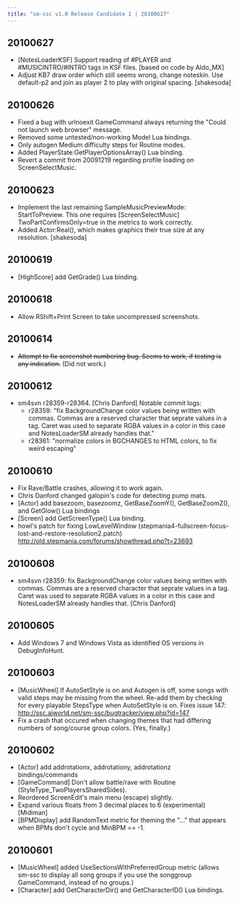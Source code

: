 ```yaml
---
title: "sm-ssc v1.0 Release Candidate 1 | 20100627"
---
```


20100627
--------
* [NotesLoaderKSF] Support reading of #PLAYER and #MUSICINTRO/#INTRO tags in
  KSF files. [based on code by Aldo_MX]
* Adjust KB7 draw order which still seems wrong, change noteskin.
  Use default-p2 and join as player 2 to play with original spacing. [shakesoda]

20100626
--------
* Fixed a bug with urlnoexit GameCommand always returning the "Could not
  launch web browser" message.
* Removed some untested/non-working Model Lua bindings.
* Only autogen Medium difficulty steps for Routine modes.
* Added PlayerState:GetPlayerOptionsArray() Lua binding.
* Revert a commit from 20091219 regarding profile loading on ScreenSelectMusic.

20100623
--------
* Implement the last remaining SampleMusicPreviewMode: StartToPreview.
  This one requires [ScreenSelectMusic] TwoPartConfirmsOnly=true in the
  metrics to work correctly.
* Added Actor:Real(), which makes graphics their true size at
  any resolution. [shakesoda]

20100619
--------
* [HighScore] add GetGrade() Lua binding.

20100618
--------
* Allow RShift+Print Screen to take uncompressed screenshots.

20100614
--------
* <del>Attempt to fix screenshot numbering bug. Seems to work, if testing is
  any indication.</del> (Did not work.)

20100612
--------
* sm4svn r28359-r28364. [Chris Danford]
  Notable commit logs:
  * r28359: "fix BackgroundChange color values being written with commas.
    Commas are a reserved character that seprate values in a tag.
    Caret was used to separate RGBA values in a color in this case and
    NotesLoaderSM already handles that."
  * r28361: "normalize colors in BGCHANGES to HTML colors, to fix weird escaping"

20100610
--------
* Fix Rave/Battle crashes, allowing it to work again.
* Chris Danford changed galopin's code for detecting pump mats.
* [Actor] add basezoom, basezoomz, GetBaseZoomY(), GetBaseZoomZ(), and
  GetGlow() Lua bindings
* [Screen] add GetScreenType() Lua binding.
* howl's patch for fixing LowLevelWindow
  (stepmania4-fullscreen-focus-lost-and-restore-resolution2.patch)
  http://old.stepmania.com/forums/showthread.php?t=23693

20100608
--------
* sm4svn r28359: fix BackgroundChange color values being written with commas.
  Commas are a reserved character that seprate values in a tag. Caret was
  used to separate RGBA values in a color in this case and NotesLoaderSM
  already handles that. [Chris Danford]

20100605
--------
* Add Windows 7 and Windows Vista as identified OS versions in DebugInfoHunt.

20100603
--------
* [MusicWheel] If AutoSetStyle is on and Autogen is off, some songs with valid
  steps may be missing from the wheel. Re-add them by checking for every
  playable StepsType when AutoSetStyle is on.
  Fixes issue 147: http://ssc.ajworld.net/sm-ssc/bugtracker/view.php?id=147
* Fix a crash that occured when changing themes that had differing numbers
  of song/course group colors. (Yes, finally.)

20100602
--------
* [Actor] add addrotationx, addrotationy, addrotationz bindings/commands
* [GameCommand] Don't allow battle/rave with Routine
  (StyleType_TwoPlayersSharedSides).
* Reordered ScreenEdit's main menu (escape) slightly.
* Expand various floats from 3 decimal places to 6 (experimental) [Midiman]
* [BPMDisplay] add RandomText metric for theming the "..." that appears when
  BPMs don't cycle and MinBPM == -1.

20100601
--------
* [MusicWheel] added UseSectionsWithPreferredGroup metric
  (allows sm-ssc to display all song groups if you use the songgroup
  GameCommand, instead of no groups.)
* [Character] add GetCharacterDir() and GetCharacterID() Lua bindings.